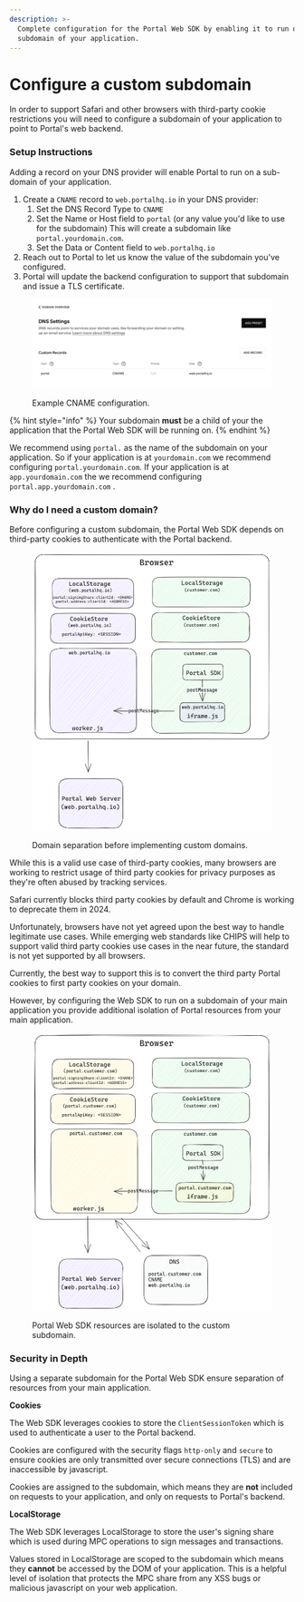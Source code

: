 ```yaml
---
description: >-
  Complete configuration for the Portal Web SDK by enabling it to run on a
  subdomain of your application.
---
```


# Configure a custom subdomain

In order to support Safari and other browsers with third-party cookie restrictions you will need to configure a subdomain of your application to point to Portal's web backend.&#x20;

### Setup Instructions

Adding a record on your DNS provider will enable Portal to run on a sub-domain of your application.&#x20;

1. Create a `CNAME`  record to `web.portalhq.io` in your DNS provider:
   1. Set the DNS Record Type to `CNAME`
   2. Set the Name or Host field to `portal` (or any value you'd like to use for the subdomain)  This will create a subdomain like `portal.yourdomain.com`.&#x20;
   3. Set the Data or Content field to `web.portalhq.io`
2. Reach out to Portal to let us know the value of the subdomain you've configured.
3. Portal will update the backend configuration to support that subdomain and issue a TLS certificate.

<figure><img src="../../.gitbook/assets/example-cname (1).png" alt=""><figcaption><p>Example CNAME configuration.</p></figcaption></figure>

{% hint style="info" %}
Your subdomain **must** be a child of your the application that the Portal Web SDK will be running on.
{% endhint %}

We recommend using  `portal.` as the name of the subdomain on your application. So if your application is at `yourdomain.com` we recommend configuring `portal.yourdomain.com`. If your application is at `app.yourdomain.com` the we recommend configuring `portal.app.yourdomain.com` .

### Why do I need a custom domain?

Before configuring a custom subdomain, the Portal Web SDK depends on third-party cookies to authenticate with the Portal backend.&#x20;

<figure><img src="../../.gitbook/assets/image (40).png" alt=""><figcaption><p>Domain separation before implementing custom domains.</p></figcaption></figure>

While this is a valid use case of third-party cookies, many browsers are working to restrict usage of third party cookies for privacy purposes as they're often abused by tracking services.&#x20;

Safari currently blocks third party cookies by default and Chrome is working to deprecate them in 2024.&#x20;

Unfortunately, browsers have not yet agreed upon the best way to handle legitimate use cases. While emerging web standards like CHIPS will help to support valid third party cookies use cases in the near future, the standard is not yet supported by all browsers.&#x20;

Currently, the best way to support this is to convert the third party Portal cookies to first party cookies on your domain.

However, by configuring the Web SDK to run on a subdomain of your main application you provide additional isolation of Portal resources from your main application.&#x20;

<figure><img src="../../.gitbook/assets/image (42).png" alt=""><figcaption><p>Portal Web SDK resources are isolated to the custom subdomain.</p></figcaption></figure>

### Security in Depth

Using a separate subdomain for the Portal Web SDK ensure separation of resources from your main application.

**Cookies**

The Web SDK leverages cookies to store the `ClientSessionToken` which is used to authenticate a user to the Portal backend.

Cookies are configured with the security flags `http-only` and `secure` to ensure cookies are only transmitted over secure connections (TLS) and are inaccessible by javascript.

Cookies are assigned to the subdomain, which means they are **not** included on requests to your application, and only on requests to Portal's backend.

**LocalStorage**

The Web SDK leverages LocalStorage to store the user's signing share which is used during MPC operations to sign messages and transactions.

Values stored in LocalStorage are scoped to the subdomain which means they **cannot** be accessed by the DOM of your application. This is a helpful level of isolation that protects the MPC share from any XSS bugs or malicious javascript on your web application.
